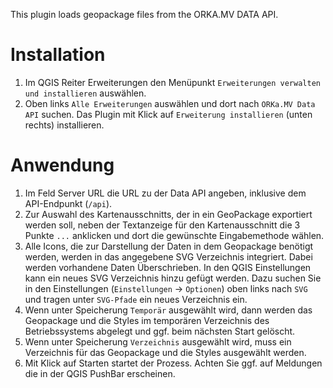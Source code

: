 This plugin loads geopackage files from the ORKA.MV DATA API.

Installation
============

1. Im QGIS Reiter Erweiterungen den Menüpunkt `Erweiterungen verwalten und installieren` auswählen.
1. Oben links `Alle Erweiterungen` auswählen und dort nach `ORKa.MV Data API` suchen. Das Plugin mit Klick auf `Erweiterung installieren` (unten rechts) installieren.

Anwendung
=========

1. Im Feld Server URL die URL zu der Data API angeben, inklusive dem API-Endpunkt (`/api`).
1. Zur Auswahl des Kartenausschnitts, der in ein GeoPackage exportiert werden soll, neben der Textanzeige für den Kartenausschnitt die 3 Punkte `...` anklicken und dort die gewünschte Eingabemethode wählen.
1. Alle Icons, die zur Darstellung der Daten in dem Geopackage benötigt werden, werden in das angegebene SVG Verzeichnis integriert. Dabei werden vorhandene Daten Überschrieben. In den QGIS Einstellungen kann ein neues SVG Verzeichnis hinzu gefügt werden. Dazu suchen Sie in den Einstellungen (`Einstellungen` -> `Optionen`) oben links nach `SVG` und tragen unter `SVG-Pfade` ein neues Verzeichnis ein.
1. Wenn unter Speicherung `Temporär` ausgewählt wird, dann werden das Geopackage und die Styles im temporären Verzeichnis des Betriebssystems abgelegt und ggf. beim nächsten Start gelöscht.
1. Wenn unter Speicherung `Verzeichnis` ausgewählt wird, muss ein Verzeichnis für das Geopackage und die Styles ausgewählt werden.
1. Mit Klick auf Starten startet der Prozess. Achten Sie ggf. auf Meldungen die in der QGIS PushBar erscheinen.

